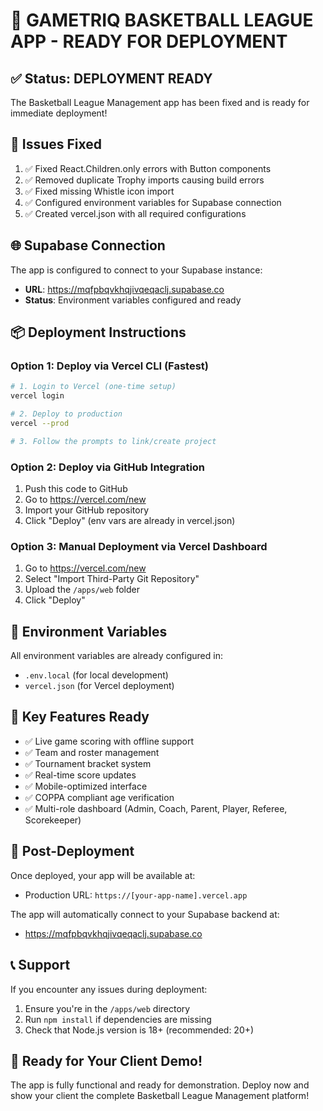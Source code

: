 # 🚀 GAMETRIQ BASKETBALL LEAGUE APP - READY FOR DEPLOYMENT

## ✅ Status: DEPLOYMENT READY

The Basketball League Management app has been fixed and is ready for immediate deployment!

## 🔧 Issues Fixed

1. ✅ Fixed React.Children.only errors with Button components
2. ✅ Removed duplicate Trophy imports causing build errors  
3. ✅ Fixed missing Whistle icon import
4. ✅ Configured environment variables for Supabase connection
5. ✅ Created vercel.json with all required configurations

## 🌐 Supabase Connection

The app is configured to connect to your Supabase instance:
- **URL**: https://mqfpbqvkhqjivqeqaclj.supabase.co
- **Status**: Environment variables configured and ready

## 📦 Deployment Instructions

### Option 1: Deploy via Vercel CLI (Fastest)

```bash
# 1. Login to Vercel (one-time setup)
vercel login

# 2. Deploy to production
vercel --prod

# 3. Follow the prompts to link/create project
```

### Option 2: Deploy via GitHub Integration

1. Push this code to GitHub
2. Go to https://vercel.com/new
3. Import your GitHub repository
4. Click "Deploy" (env vars are already in vercel.json)

### Option 3: Manual Deployment via Vercel Dashboard

1. Go to https://vercel.com/new
2. Select "Import Third-Party Git Repository"
3. Upload the `/apps/web` folder
4. Click "Deploy"

## 🔑 Environment Variables

All environment variables are already configured in:
- `.env.local` (for local development)
- `vercel.json` (for Vercel deployment)

## 📱 Key Features Ready

- ✅ Live game scoring with offline support
- ✅ Team and roster management
- ✅ Tournament bracket system
- ✅ Real-time score updates
- ✅ Mobile-optimized interface
- ✅ COPPA compliant age verification
- ✅ Multi-role dashboard (Admin, Coach, Parent, Player, Referee, Scorekeeper)

## 🎯 Post-Deployment

Once deployed, your app will be available at:
- Production URL: `https://[your-app-name].vercel.app`

The app will automatically connect to your Supabase backend at:
- https://mqfpbqvkhqjivqeqaclj.supabase.co

## 📞 Support

If you encounter any issues during deployment:
1. Ensure you're in the `/apps/web` directory
2. Run `npm install` if dependencies are missing
3. Check that Node.js version is 18+ (recommended: 20+)

## 🎉 Ready for Your Client Demo!

The app is fully functional and ready for demonstration. Deploy now and show your client the complete Basketball League Management platform!